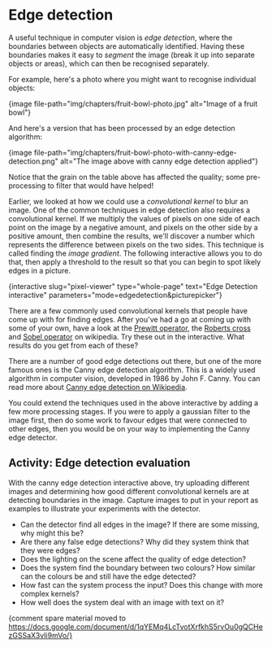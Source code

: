 # Edge detection

A useful technique in computer vision is *edge detection*, where the boundaries between objects are automatically identified.
Having these boundaries makes it easy to *segment* the image (break it up into separate objects or areas), which can then be recognised separately.

For example, here's a photo where you might want to recognise individual objects:

{image file-path="img/chapters/fruit-bowl-photo.jpg" alt="Image of a fruit bowl"}

And here's a version that has been processed by an edge detection algorithm:

{image file-path="img/chapters/fruit-bowl-photo-with-canny-edge-detection.png" alt="The image above with canny edge detection applied"}

Notice that the grain on the table above has affected the quality; some pre-processing to filter that would have helped!

Earlier, we looked at how we could use a *convolutional kernel* to blur an image.
One of the common techniques in edge detection also requires a convolutional kernel.
If we multiply the values of pixels on one side of each point on the image by a negative amount, and pixels on the other side by a positive amount, then combine the results, we'll discover a number which represents the difference between pixels on the two sides.
This technique is called finding the *image gradient*.
The following interactive allows you to do that, then apply a threshold to the result so that you can begin to spot likely edges in a picture.

{interactive slug="pixel-viewer" type="whole-page" text="Edge Detection interactive" parameters="mode=edgedetection&picturepicker"}

There are a few commonly used convolutional kernels that people have come up with for finding edges.
After you've had a go at coming up with some of your own, have a look at the [Prewitt operator](https://en.wikipedia.org/wiki/Prewitt_operator), the [Roberts cross](https://en.wikipedia.org/wiki/Roberts_cross) and [Sobel operator](https://en.wikipedia.org/wiki/Sobel_operator) on wikipedia.
Try these out in the interactive.
What results do you get from each of these?

There are a number of good edge detections out there, but one of the more famous ones is the Canny edge detection algorithm.
This is a widely used algorithm in computer vision, developed in 1986 by John F. Canny. You can read more about [Canny edge detection on Wikipedia](https://en.wikipedia.org/wiki/Canny_edge_detector).

You could extend the techniques used in the above interactive by adding a few more processing stages.
If you were to apply a gaussian filter to the image first, then do some work to favour edges that were connected to other edges, then you would be on your way to implementing the Canny edge detector.

## Activity: Edge detection evaluation

With the canny edge detection interactive above, try uploading different images and determining how good different convolutional kernels are at detecting boundaries in the image.
Capture images to put in your report as examples to illustrate your experiments with the detector.

- Can the detector find all edges in the image?
  If there are some missing, why might this be?
- Are there any false edge detections? Why did they system think that they were edges?
- Does the lighting on the scene affect the quality of edge detection?
- Does the system find the boundary between two colours?
  How similar can the colours be and still have the edge detected?
- How fast can the system process the input? Does this change with more complex kernels?
- How well does the system deal with an image with text on it?

{comment spare material moved to https://docs.google.com/document/d/1qYEMq4LcTvotXrfkhS5rvOu0gQCHezGSSaX3vIi9mVo/}
